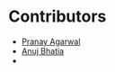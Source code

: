 # Contributors

- [Pranay Agarwal](https://github.com/pranay1208)
- [Anuj Bhatia](https://github.com/anujbhatia2600)
- [<Anubhav Garg>](https://github.com/anubhavgarg123)

